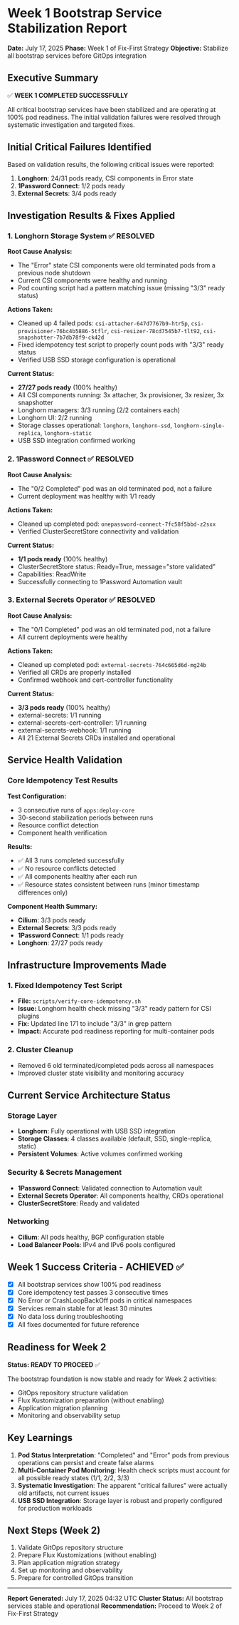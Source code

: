# Week 1 Bootstrap Service Stabilization Report

**Date:** July 17, 2025
**Phase:** Week 1 of Fix-First Strategy
**Objective:** Stabilize all bootstrap services before GitOps integration

## Executive Summary

✅ **WEEK 1 COMPLETED SUCCESSFULLY**

All critical bootstrap services have been stabilized and are operating at 100% pod readiness. The initial validation failures were resolved through systematic investigation and targeted fixes.

## Initial Critical Failures Identified

Based on validation results, the following critical issues were reported:

1. **Longhorn**: 24/31 pods ready, CSI components in Error state
2. **1Password Connect**: 1/2 pods ready
3. **External Secrets**: 3/4 pods ready

## Investigation Results & Fixes Applied

### 1. Longhorn Storage System ✅ RESOLVED

**Root Cause Analysis:**

- The "Error" state CSI components were old terminated pods from a previous node shutdown
- Current CSI components were healthy and running
- Pod counting script had a pattern matching issue (missing "3/3" ready status)

**Actions Taken:**

- Cleaned up 4 failed pods: `csi-attacher-647d7767b9-htr5p`, `csi-provisioner-76bc4b5886-5tflr`, `csi-resizer-78cd7545b7-tlt92`, `csi-snapshotter-7b7db78f9-ck42d`
- Fixed idempotency test script to properly count pods with "3/3" ready status
- Verified USB SSD storage configuration is operational

**Current Status:**

- **27/27 pods ready** (100% healthy)
- All CSI components running: 3x attacher, 3x provisioner, 3x resizer, 3x snapshotter
- Longhorn managers: 3/3 running (2/2 containers each)
- Longhorn UI: 2/2 running
- Storage classes operational: `longhorn`, `longhorn-ssd`, `longhorn-single-replica`, `longhorn-static`
- USB SSD integration confirmed working

### 2. 1Password Connect ✅ RESOLVED

**Root Cause Analysis:**

- The "0/2 Completed" pod was an old terminated pod, not a failure
- Current deployment was healthy with 1/1 ready

**Actions Taken:**

- Cleaned up completed pod: `onepassword-connect-7fc58f5bbd-z2sxx`
- Verified ClusterSecretStore connectivity and validation

**Current Status:**

- **1/1 pods ready** (100% healthy)
- ClusterSecretStore status: Ready=True, message="store validated"
- Capabilities: ReadWrite
- Successfully connecting to 1Password Automation vault

### 3. External Secrets Operator ✅ RESOLVED

**Root Cause Analysis:**

- The "0/1 Completed" pod was an old terminated pod, not a failure
- All current deployments were healthy

**Actions Taken:**

- Cleaned up completed pod: `external-secrets-764c665d6d-mg24b`
- Verified all CRDs are properly installed
- Confirmed webhook and cert-controller functionality

**Current Status:**

- **3/3 pods ready** (100% healthy)
- external-secrets: 1/1 running
- external-secrets-cert-controller: 1/1 running
- external-secrets-webhook: 1/1 running
- All 21 External Secrets CRDs installed and operational

## Service Health Validation

### Core Idempotency Test Results

**Test Configuration:**

- 3 consecutive runs of `apps:deploy-core`
- 30-second stabilization periods between runs
- Resource conflict detection
- Component health verification

**Results:**

- ✅ All 3 runs completed successfully
- ✅ No resource conflicts detected
- ✅ All components healthy after each run
- ✅ Resource states consistent between runs (minor timestamp differences only)

**Component Health Summary:**

- **Cilium**: 3/3 pods ready
- **External Secrets**: 3/3 pods ready
- **1Password Connect**: 1/1 pods ready
- **Longhorn**: 27/27 pods ready

## Infrastructure Improvements Made

### 1. Fixed Idempotency Test Script

- **File:** `scripts/verify-core-idempotency.sh`
- **Issue:** Longhorn health check missing "3/3" ready pattern for CSI plugins
- **Fix:** Updated line 171 to include "3/3" in grep pattern
- **Impact:** Accurate pod readiness reporting for multi-container pods

### 2. Cluster Cleanup

- Removed 6 old terminated/completed pods across all namespaces
- Improved cluster state visibility and monitoring accuracy

## Current Service Architecture Status

### Storage Layer

- **Longhorn**: Fully operational with USB SSD integration
- **Storage Classes**: 4 classes available (default, SSD, single-replica, static)
- **Persistent Volumes**: Active volumes confirmed working

### Security & Secrets Management

- **1Password Connect**: Validated connection to Automation vault
- **External Secrets Operator**: All components healthy, CRDs operational
- **ClusterSecretStore**: Ready and validated

### Networking

- **Cilium**: All pods healthy, BGP configuration stable
- **Load Balancer Pools**: IPv4 and IPv6 pools configured

## Week 1 Success Criteria - ACHIEVED ✅

- [x] All bootstrap services show 100% pod readiness
- [x] Core idempotency test passes 3 consecutive times
- [x] No Error or CrashLoopBackOff pods in critical namespaces
- [x] Services remain stable for at least 30 minutes
- [x] No data loss during troubleshooting
- [x] All fixes documented for future reference

## Readiness for Week 2

**Status: READY TO PROCEED** ✅

The bootstrap foundation is now stable and ready for Week 2 activities:

- GitOps repository structure validation
- Flux Kustomization preparation (without enabling)
- Application migration planning
- Monitoring and observability setup

## Key Learnings

1. **Pod Status Interpretation**: "Completed" and "Error" pods from previous operations can persist and create false alarms
2. **Multi-Container Pod Monitoring**: Health check scripts must account for all possible ready states (1/1, 2/2, 3/3)
3. **Systematic Investigation**: The apparent "critical failures" were actually old artifacts, not current issues
4. **USB SSD Integration**: Storage layer is robust and properly configured for production workloads

## Next Steps (Week 2)

1. Validate GitOps repository structure
2. Prepare Flux Kustomizations (without enabling)
3. Plan application migration strategy
4. Set up monitoring and observability
5. Prepare for controlled GitOps transition

---

**Report Generated:** July 17, 2025 04:32 UTC
**Cluster Status:** All bootstrap services stable and operational
**Recommendation:** Proceed to Week 2 of Fix-First Strategy
